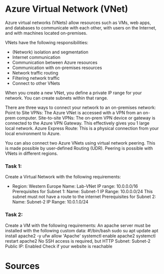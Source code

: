 # Azure Virtual Network (VNet)

Azure virtual networks (VNets) allow resources such as VMs, web apps, and databases to communicate with each other, with users on the Internet, and with machines located on-premises.

VNets have the following responsibilities:

- (Network) isolation and segmentation
- Internet communication
- Communication between Azure resources
- Communication with on-premises resources
- Network traffic routing
- Filtering network traffic
- Connect to other VNets

When you create a new VNet, you define a private IP range for your network. You can create subnets within that range.

There are three ways to connect your network to an on-premises network:
Point to Site VPNs:
The Azure VNet is accessed with a VPN from an on-prem computer.
Site-to-site VPNs:
The on-prem VPN device or gateway is connected to the Azure VPN Gateway. This effectively gives you 1 large local network.
Azure Express Route:
This is a physical connection from your local environment to Azure.

You can also connect two Azure VNets using virtual network peering. This is made possible by user-defined Routing (UDR). Peering is possible with VNets in different regions.



### Task 1:

Create a Virtual Network with the following requirements:

- Region: Western Europe
Name: Lab-VNet
IP range: 10.0.0.0/16
Prerequisites for Subnet 1:
Name: Subnet-1
IP Range: 10.0.0.0/24
This subnet must not have a route to the internet
Prerequisites for Subnet 2:
Name: Subnet-2
IP Range: 10.0.1.0/24

### Task 2:

Create a VM with the following requirements:
An apache server must be installed with the following custom data:
#!/bin/bash
sudo su
apt update
apt install apache2 -y
ufw allow 'Apache'
systemctl enable apache2
systemctl restart apache2
No SSH access is required, but HTTP
Subnet: Subnet-2
Public IP: Enabled
Check if your website is reachable

# Sources

